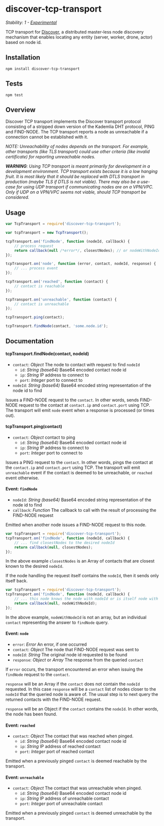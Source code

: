 # discover-tcp-transport

_Stability: 1 - [Experimental](https://github.com/tristanls/stability-index#stability-1---experimental)_

TCP transport for [Discover](https://github.com/tristanls/node-discover), a distributed master-less node discovery mechanism that enables locating any entity (server, worker, drone, actor) based on node id.

## Installation

    npm install discover-tcp-transport

## Tests

    npm test

## Overview

Discover TCP transport implements the Discover transport protocol consisting of a stripped down version of the Kademlia DHT protocol, PING and FIND-NODE. The TCP transport reports a node as unreachable if a connection cannot be established with it. 

_NOTE: Unreachability of nodes depends on the transport. For example, other transports (like TLS transport) could use other criteria (like invalid certificate) for reporting unreachable nodes._

_**WARNING**: Using TCP transport is meant primarily for development in a development environment. TCP transport exists because it is a low hanging fruit. It is most likely that it should be replaced with DTLS transport in production (maybe TLS if DTLS is not viable). There may also be a use-case for using UDP transport if communicating nodes are on a VPN/VPC. Only if UDP on a VPN/VPC seems not viable, should TCP transport be considered._

## Usage

```javascript
var TcpTransport = require('discover-tcp-transport');

var tcpTransport = new TcpTransport();

tcpTransport.on('findNode', function (nodeId, callback) {
    // process request
    return callback(null /*error*/, closestNodes); // or nodeWithNodeId 
});

tcpTransport.on('node', function (error, contact, nodeId, response) {
    // ... process event 
});

tcpTransport.on('reached', function (contact) {
    // contact is reachable
});

tcpTransport.on('unreachable', function (contact) {
    // contact is unreachable 
});

tcpTransport.ping(contact);

tcpTransport.findNode(contact, 'some.node.id');
```

## Documentation

#### tcpTransport.findNode(contact, nodeId)

  * `contact`: _Object_ The node to contact with request to find `nodeId`
    * `id`: _String (base64)_ Base64 encoded contact node id
    * `ip`: _String_ IP address to connect to
    * `port`: _Integer_ port to connect to
  * `nodeId`: _String (base64)_ Base64 encoded string representation of the node id to find

Issues a FIND-NODE request to the `contact`. In other words, sends FIND-NODE request to the contact at `contact.ip` and `contact.port` using TCP. The transport will emit `node` event when a response is processed (or times out).

#### tcpTransport.ping(contact)

  * `contact`: _Object_ contact to ping
    * `id`: _String (base64)_ Base64 encoded contact node id
    * `ip`: _String_ IP address to connect to
    * `port`: _Integer_ port to connect to  

Issues a PING request to the `contact`. In other words, pings the contact at the `contact.ip` and `contact.port` using TCP. The transport will emit `unreachable` event if the contact is deemed to be unreachable, or `reached` event otherwise.

#### Event: `findNode`

  * `nodeId`: _String (base64)_ Base64 encoded string representation of the node id to find
  * `callback`: _Function_ The callback to call with the result of processing the FIND-NODE request

Emitted when another node issues a FIND-NODE request to this node.

```javascript
var tcpTransport = require('discover-tcp-transport');
tcpTransport.on('findNode', function (nodeId, callback) {
    // ... find closestNodes to the desired nodeId
    return callback(null, closestNodes);
});
```

In the above example `closestNodes` is an Array of contacts that are closest known to the desired `nodeId`.

If the node handling the request itself contains the `nodeId`, then it sends only itself back.

```javascript
var tcpTransport = require('discover-tcp-transport');
tcpTransport.on('findNode', function (nodeId, callback) {
    // ... this node knows the node with nodeId or is itself node with nodeId
    return callback(null, nodeWithNodeId); 
});
```

In the above example, `nodeWithNodeId` is not an array, but an individual `contact` representing the answer to `findNode` query.

#### Event: `node`

  * `error`: _Error_ An error, if one occurred
  * `contact`: _Object_ The node that FIND-NODE request was sent to
  * `nodeId`: _String_ The original node id requested to be found
  * `response`: _Object_ or _Array_ The response from the queried `contact`

If `error` occurs, the transport encountered an error when issuing the `findNode` request to the `contact`. 

`response` will be an Array if the `contact` does not contain the `nodeId` requested. In this case `response` will be a `contact` list of nodes closer to the `nodeId` that the queried node is aware of. The usual step is to next query the returned contacts with the FIND-NODE request.

`response` will be an Object if the `contact` contains the `nodeId`. In other words, the node has been found.

#### Event: `reached`

  * `contact`: _Object_ The contact that was reached when pinged.
    * `id`: _String (base64)_ Base64 encoded contact node id
    * `ip`: _String_ IP address of reached contact
    * `port`: _Integer_ port of reached contact

Emitted when a previously pinged `contact` is deemed reachable by the transport.

#### Event: `unreachable`

  * `contact`: _Object_ The contact that was unreachable when pinged.
    * `id`: _String (base64)_ Base64 encoded contact node id
    * `ip`: _String_ IP address of unreachable contact
    * `port`: _Integer_ port of unreachable contact

Emitted when a previously pinged `contact` is deemed unreachable by the transport.